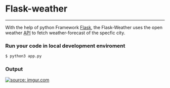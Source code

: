 # Flask-weather

-------------------------------------------------

With the help of python Framework [Flask](https://www.fullstackpython.com/flask.html), the Flask-Weather uses the open weather [API](https://openweathermap.org/api) to fetch weather-forecast of the specfic city.


### Run your code in local development enviroment

```bash 
$ python3 app.py
```

### Output  

<a href="https://imgur.com/GLqylR3"><img src="https://i.imgur.com/GLqylR3.png" title="source: imgur.com" /></a>